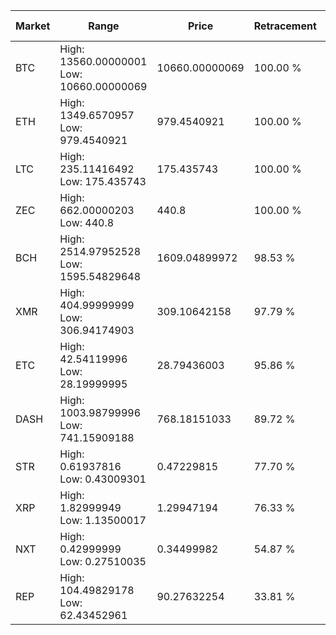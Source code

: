 | Market | Range | Price| Retracement | Doubles to 50% |
| --- | --- | --- | --- | --- |
| BTC | High: 13560.00000001<br />Low: 10660.00000069 | 10660.00000069 | 100.00 % | 1.14 |
| ETH | High: 1349.6570957<br />Low: 979.4540921 | 979.4540921 | 100.00 % | 1.19 |
| LTC | High: 235.11416492<br />Low: 175.435743 | 175.435743 | 100.00 % | 1.17 |
| ZEC | High: 662.00000203<br />Low: 440.8 | 440.8 | 100.00 % | 1.25 |
| BCH | High: 2514.97952528<br />Low: 1595.54829648 | 1609.04899972 | 98.53 % | 1.28 |
| XMR | High: 404.99999999<br />Low: 306.94174903 | 309.10642158 | 97.79 % | 1.15 |
| ETC | High: 42.54119996<br />Low: 28.19999995 | 28.79436003 | 95.86 % | 1.23 |
| DASH | High: 1003.98799996<br />Low: 741.15909188 | 768.18151033 | 89.72 % | 1.14 |
| STR | High: 0.61937816<br />Low: 0.43009301 | 0.47229815 | 77.70 % | 1.11 |
| XRP | High: 1.82999949<br />Low: 1.13500017 | 1.29947194 | 76.33 % | 1.14 |
| NXT | High: 0.42999999<br />Low: 0.27510035 | 0.34499982 | 54.87 % | 1.02 |
| REP | High: 104.49829178<br />Low: 62.43452961 | 90.27632254 | 33.81 % | 0.00 |
